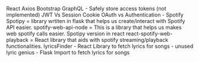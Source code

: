 React
Axios
Bootstrap
GraphQL - Safely store access tokens (not implemented)
JWT Vs Session Cookie
OAuth vs Authentication - Spotify
Spotipy = library wrtiten in flask that helps us create/interact with Spotify API easier.
spotify-web-api-node = This is a library that helps us makes web spotify calls easier. Spotipy version in react
react-spotify-web-playback = React library that aids with spotify streaming/playback functionalities.
lyricsFinder - React Library to fetch lyrics for songs - unused
lyric genius - Flask Import to fetch lyrics for songs
